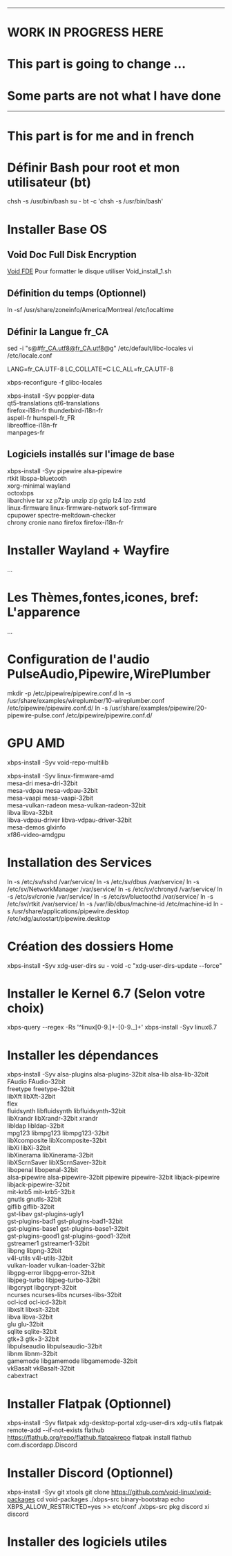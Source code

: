 * * *
# WORK IN PROGRESS HERE #
# This part is going to change ...
# Some parts are not what I have done 
* * *

# This part is for me and in french

# Définir Bash pour root et mon utilisateur (bt)

chsh -s /usr/bin/bash
su - bt -c 'chsh -s /usr/bin/bash'


# Installer Base OS
## Void Doc Full Disk Encryption
[Void FDE](https://docs.voidlinux.org/installation/guides/fde.html "FDE")
 Pour formatter le disque utiliser Void_install_1.sh
 
## Définition du temps (Optionnel)
ln -sf /usr/share/zoneinfo/America/Montreal /etc/localtime

## Définir la Langue fr_CA
sed -i "s@#fr_CA.utf8@fr_CA.utf8@g" /etc/default/libc-locales
vi /etc/locale.conf

LANG=fr_CA.UTF-8
LC_COLLATE=C
LC_ALL=fr_CA.UTF-8

xbps-reconfigure -f glibc-locales

xbps-install -Syv poppler-data \
qt5-translations qt6-translations \
firefox-i18n-fr thunderbird-i18n-fr \
aspell-fr hunspell-fr_FR \
libreoffice-i18n-fr \
manpages-fr

## Logiciels installés sur l'image de base
xbps-install -Syv pipewire alsa-pipewire \
rtkit libspa-bluetooth \
xorg-minimal wayland \
octoxbps \
libarchive tar xz p7zip unzip zip gzip lz4 lzo zstd \
linux-firmware linux-firmware-network sof-firmware \
cpupower spectre-meltdown-checker \
chrony cronie nano firefox firefox-i18n-fr

# Installer Wayland + Wayfire 

...

# Les Thèmes,fontes,icones, bref: L'apparence

...


# Configuration de l'audio PulseAudio,Pipewire,WirePlumber

mkdir -p /etc/pipewire/pipewire.conf.d
ln -s /usr/share/examples/wireplumber/10-wireplumber.conf /etc/pipewire/pipewire.conf.d/
ln -s /usr/share/examples/pipewire/20-pipewire-pulse.conf /etc/pipewire/pipewire.conf.d/

# GPU AMD

xbps-install -Syv void-repo-multilib

xbps-install -Syv linux-firmware-amd \
mesa-dri mesa-dri-32bit \
mesa-vdpau mesa-vdpau-32bit \
mesa-vaapi mesa-vaapi-32bit \
mesa-vulkan-radeon mesa-vulkan-radeon-32bit \
libva libva-32bit \
libva-vdpau-driver libva-vdpau-driver-32bit \
mesa-demos glxinfo \
xf86-video-amdgpu


# Installation des Services

ln -s /etc/sv/sshd /var/service/
ln -s /etc/sv/dbus /var/service/
ln -s /etc/sv/NetworkManager /var/service/
ln -s /etc/sv/chronyd /var/service/
ln -s /etc/sv/cronie /var/service/
ln -s /etc/sv/bluetoothd /var/service/
ln -s /etc/sv/rtkit /var/service/
ln -s /var/lib/dbus/machine-id /etc/machine-id
ln -s /usr/share/applications/pipewire.desktop /etc/xdg/autostart/pipewire.desktop



# Création des dossiers Home

xbps-install -Syv xdg-user-dirs
su - void -c "xdg-user-dirs-update --force"

# Installer le Kernel 6.7 (Selon votre choix)

xbps-query --regex -Rs '^linux[0-9.]+-[0-9._]+'
xbps-install -Syv linux6.7


# Installer les dépendances

xbps-install -Syv alsa-plugins alsa-plugins-32bit alsa-lib alsa-lib-32bit \
FAudio FAudio-32bit \
freetype freetype-32bit \
libXft libXft-32bit \
flex \
fluidsynth libfluidsynth libfluidsynth-32bit \
libXrandr libXrandr-32bit xrandr \
libldap libldap-32bit \
mpg123 libmpg123 libmpg123-32bit \
libXcomposite libXcomposite-32bit \
libXi libXi-32bit \
libXinerama libXinerama-32bit \
libXScrnSaver libXScrnSaver-32bit \
libopenal libopenal-32bit \
alsa-pipewire alsa-pipewire-32bit pipewire pipewire-32bit libjack-pipewire libjack-pipewire-32bit \
mit-krb5 mit-krb5-32bit \
gnutls gnutls-32bit \
giflib giflib-32bit \
gst-libav gst-plugins-ugly1 \
gst-plugins-bad1 gst-plugins-bad1-32bit \
gst-plugins-base1 gst-plugins-base1-32bit \
gst-plugins-good1 gst-plugins-good1-32bit \
gstreamer1 gstreamer1-32bit \
libpng libpng-32bit \
v4l-utils v4l-utils-32bit \
vulkan-loader vulkan-loader-32bit \
libgpg-error libgpg-error-32bit \
libjpeg-turbo libjpeg-turbo-32bit \
libgcrypt libgcrypt-32bit \
ncurses ncurses-libs ncurses-libs-32bit \
ocl-icd ocl-icd-32bit \
libxslt libxslt-32bit \
libva libva-32bit \
glu glu-32bit \
sqlite sqlite-32bit \
gtk+3 gtk+3-32bit \
libpulseaudio libpulseaudio-32bit \
libnm libnm-32bit \
gamemode libgamemode libgamemode-32bit \
vkBasalt vkBasalt-32bit \
cabextract

# Installer Flatpak (Optionnel)

xbps-install -Syv flatpak xdg-desktop-portal xdg-user-dirs xdg-utils
flatpak remote-add --if-not-exists flathub https://flathub.org/repo/flathub.flatpakrepo
flatpak install flathub com.discordapp.Discord

# Installer Discord (Optionnel)

xbps-install -Syv git xtools
git clone https://github.com/void-linux/void-packages
cd void-packages
./xbps-src binary-bootstrap
echo XBPS_ALLOW_RESTRICTED=yes >> etc/conf
./xbps-src pkg discord
xi discord

# Installer des logiciels utiles


